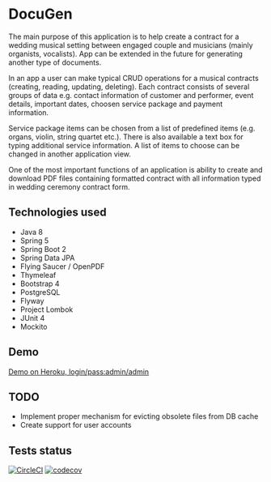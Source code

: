 # DocuGen
The main purpose of this application is to help create a contract for a wedding musical setting between engaged couple and musicians (mainly organists, vocalists). App can be extended in the future for generating another type of documents.

In an app a user can make typical CRUD operations for a musical contracts (creating, reading, updating, deleting). Each contract consists of several groups of data e.g. contact information of customer and performer, event details, important dates, choosen service package and payment information.

Service package items can be chosen from a list of predefined items (e.g. organs, violin, string quartet etc.). There is also available a text box for typing additional service information. A list of items to choose can be changed in another application view.

One of the most important functions of an application is ability to create and download PDF files containing formatted contract with all information typed in wedding ceremony contract form.

## Technologies used
- Java 8
- Spring 5
- Spring Boot 2
- Spring Data JPA
- Flying Saucer / OpenPDF
- Thymeleaf
- Bootstrap 4
- PostgreSQL
- Flyway
- Project Lombok 
- JUnit 4
- Mockito 

## Demo
[Demo on Heroku, login/pass:admin/admin](https://docugen-demo.herokuapp.com)

## TODO
- Implement proper mechanism for evicting obsolete files from DB cache
- Create support for user accounts

## Tests status
[![CircleCI](https://circleci.com/gh/karolgrudzinski/docugen.svg?style=svg&circle-token=f02c9138e06dd42970efb4465fd42c6d3b57bcff)](https://circleci.com/gh/karolgrudzinski/docugen)
[![codecov](https://codecov.io/gh/karolgrudzinski/docugen/branch/master/graph/badge.svg?token=ZN03n5CTFr)](https://codecov.io/gh/karolgrudzinski/docugen)

